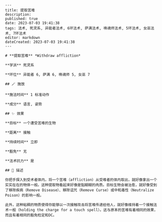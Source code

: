 
    ---
    title: 提取苦难
    description: 
    published: true
    date: 2023-07-03 19:41:38
    tags: 法术, 死灵系, 异能者法术, 6环法术, 萨满法术, 唤魂师法术, 5环法术, 女巫法术, 7环法术
    editor: markdown
    dateCreated: 2023-07-03 19:41:38
    ---

    # **提取苦难** *Withdraw affliction*

    **学派** 死灵系 

    **环位** 异能者 6, 萨满 6, 唤魂师 5, 女巫 7

    ## 🪄 施放

    **施法时间** 1 标准动作

    **成分** 语言, 姿势

    ## ✨ 效果 

    **目标** 一个遭受苦难的生物 

    **距离** 接触  

    **持续时间** 立即 

    **豁免** 无

    **法术抗力** 是

    ## 📖 描述

    你把手探入到受术者体内，将一个苦难（affliction）从受难者的体内取出，就好像拿出一个实实在在的物体一般。这种提取物看起来好像是黏糊糊的肉质。目标生物会被治愈，就好像受到了移除疾病（Remove Disease）、移除诅咒（Remove Curse）或中和毒性（Neutralize Poison）的影响一般。

    此外，这种粘稠的物质使得你能够以一次接触攻击将苦难传递给他人，就好像维持着一个接触法术一般（holding the charge for a touch spell）。这与原本的苦难有着相同的效果，而且有着相同的豁免检定和DC。
    